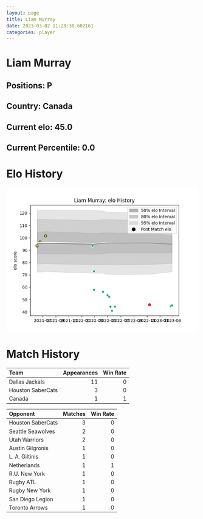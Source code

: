 ```yaml
---  
layout: page  
title: Liam Murray  
date: 2023-03-02 11:28:30.602161  
categories: player  
---
```

# Liam Murray

## Positions: P

## Country: Canada

## Current elo: 45.0

## Current Percentile: 0.0

# Elo History


![elo history](history_LiamMurray.png)
# Match History


| Team              |   Appearances |   Win Rate |
|:------------------|--------------:|-----------:|
| Dallas Jackals    |            11 |          0 |
| Houston SaberCats |             3 |          0 |
| Canada            |             1 |          1 |

| Opponent          |   Matches |   Win Rate |
|:------------------|----------:|-----------:|
| Houston SaberCats |         3 |          0 |
| Seattle Seawolves |         2 |          0 |
| Utah Warriors     |         2 |          0 |
| Austin Gilgronis  |         1 |          0 |
| L. A. Giltinis    |         1 |          0 |
| Netherlands       |         1 |          1 |
| R.U. New York     |         1 |          0 |
| Rugby ATL         |         1 |          0 |
| Rugby New York    |         1 |          0 |
| San Diego Legion  |         1 |          0 |
| Toronto Arrows    |         1 |          0 |